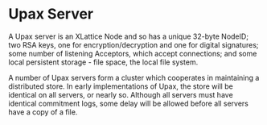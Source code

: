 Upax Server
===========

A Upax server is an XLattice Node and so has a unique 32-byte NodeID;
two RSA keys, one for encryption/decryption and one for digital 
signatures; some number of listening Acceptors, which accept connections;
and some local persistent storage - file space, the local file system.

A number of Upax servers form a cluster which cooperates in maintaining
a distributed store.  In early implementations of Upax, the store will
be identical on all servers, or nearly so.  Although all servers must
have identical commitment logs, some delay will be allowed before all
servers have a copy of a file.

